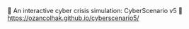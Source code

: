 🚨 An interactive cyber crisis simulation: CyberScenario v5 📌 https://ozancolhak.github.io/cyberscenario5/
